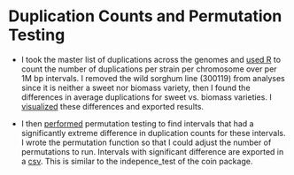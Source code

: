 # Duplication Counts and Permutation Testing
- I took the master list of duplications across the genomes and [used R](DuplicationCounts1Mbp.Rmd) to count the number of duplications per strain per chromosome over per 1M bp intervals.  I removed the wild sorghum line (300119) from analyses since it is neither a sweet nor biomass variety, then I found the differences in average duplications for sweet vs. biomass varieties.  I [visualized](Chr1_Divergence.png) these differences and exported results.

- I then [performed](PermutationDuplications.Rmd) permutation testing to find intervals that had a significantly extreme difference in duplication counts for these intervals.  I wrote the permutation function so that I could adjust the number of permutations to run.  Intervals with significant difference are exported in a [csv](SignificantDuplications_Example.csv).  This is similar to the indepence_test of the coin package.
